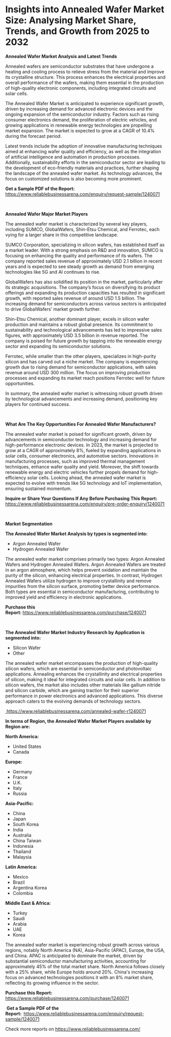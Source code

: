 <p><h1>Insights into Annealed Wafer Market Size: Analysing Market Share, Trends, and Growth from 2025 to 2032</h1></p><p><strong>Annealed Wafer Market Analysis and Latest Trends</strong></p>
<p><p>Annealed wafers are semiconductor substrates that have undergone a heating and cooling process to relieve stress from the material and improve its crystalline structure. This process enhances the electrical properties and overall performance of the wafers, making them essential in the production of high-quality electronic components, including integrated circuits and solar cells.</p><p>The Annealed Wafer Market is anticipated to experience significant growth, driven by increasing demand for advanced electronic devices and the ongoing expansion of the semiconductor industry. Factors such as rising consumer electronics demand, the proliferation of electric vehicles, and growing applications in renewable energy technologies are propelling market expansion. The market is expected to grow at a CAGR of 10.4% during the forecast period. </p><p>Latest trends include the adoption of innovative manufacturing techniques aimed at enhancing wafer quality and efficiency, as well as the integration of artificial intelligence and automation in production processes. Additionally, sustainability efforts in the semiconductor sector are leading to the development of eco-friendly materials and practices, further shaping the landscape of the annealed wafer market. As technology advances, the focus on customized solutions is also becoming more prominent.</p></p>
<p><strong>Get a Sample PDF of the Report:&nbsp;</strong> <a href="https://www.reliablebusinessarena.com/enquiry/request-sample/1240071?utm_campaign=2337&utm_medium=2&utm_source=Github&utm_content=ia&utm_term=11022025&utm_id=annealed-wafer">https://www.reliablebusinessarena.com/enquiry/request-sample/1240071</a></p>
<p>&nbsp;</p>
<p><strong>Annealed Wafer Major Market Players</strong></p>
<p><p>The annealed wafer market is characterized by several key players, including SUMCO, GlobalWafers, Shin-Etsu Chemical, and Ferrotec, each vying for a larger share in this competitive landscape.</p><p>SUMCO Corporation, specializing in silicon wafers, has established itself as a market leader. With a strong emphasis on R&D and innovation, SUMCO is focusing on enhancing the quality and performance of its wafers. The company reported sales revenue of approximately USD 2.1 billion in recent years and is expected to see steady growth as demand from emerging technologies like 5G and AI continues to rise.</p><p>GlobalWafers has also solidified its position in the market, particularly after its strategic acquisitions. The company’s focus on diversifying its product offerings and expanding its production capacities has resulted in significant growth, with reported sales revenue of around USD 1.5 billion. The increasing demand for semiconductors across various sectors is anticipated to drive GlobalWafers’ market growth further.</p><p>Shin-Etsu Chemical, another dominant player, excels in silicon wafer production and maintains a robust global presence. Its commitment to sustainability and technological advancements has led to impressive sales figures, with approximately USD 3.5 billion in revenue reported. The company is poised for future growth by tapping into the renewable energy sector and expanding its semiconductor solutions.</p><p>Ferrotec, while smaller than the other players, specializes in high-purity silicon and has carved out a niche market. The company is experiencing growth due to rising demand for semiconductor applications, with sales revenue around USD 300 million. The focus on improving production processes and expanding its market reach positions Ferrotec well for future opportunities.</p><p>In summary, the annealed wafer market is witnessing robust growth driven by technological advancements and increasing demand, positioning key players for continued success.</p></p>
<p>&nbsp;</p>
<p><strong>What Are The Key Opportunities For Annealed Wafer Manufacturers?</strong></p>
<p><p>The annealed wafer market is poised for significant growth, driven by advancements in semiconductor technology and increasing demand for high-performance electronic devices. In 2023, the market is projected to grow at a CAGR of approximately 8%, fueled by expanding applications in solar cells, consumer electronics, and automotive sectors. Innovations in manufacturing processes, such as improved thermal management techniques, enhance wafer quality and yield. Moreover, the shift towards renewable energy and electric vehicles further propels demand for high-efficiency solar cells. Looking ahead, the annealed wafer market is expected to evolve with trends like 5G technology and IoT implementation, ensuring sustained momentum.</p></p>
<p><strong>Inquire or Share Your Questions If Any Before Purchasing This Report:</strong> <a href="https://www.reliablebusinessarena.com/enquiry/pre-order-enquiry/1240071?utm_campaign=2337&utm_medium=2&utm_source=Github&utm_content=ia&utm_term=11022025&utm_id=annealed-wafer">https://www.reliablebusinessarena.com/enquiry/pre-order-enquiry/1240071</a></p>
<p>&nbsp;</p>
<p><strong>Market Segmentation</strong></p>
<p><strong>The Annealed Wafer Market Analysis by types is segmented into:</strong></p>
<p><ul><li>Argon Annealed Wafer</li><li>Hydrogen Annealed Wafer</li></ul></p>
<p><p>The annealed wafer market comprises primarily two types: Argon Annealed Wafers and Hydrogen Annealed Wafers. Argon Annealed Wafers are treated in an argon atmosphere, which helps prevent oxidation and maintain the purity of the silicon, enhancing electrical properties. In contrast, Hydrogen Annealed Wafers utilize hydrogen to improve crystallinity and remove impurities from the silicon surface, promoting better device performance. Both types are essential in semiconductor manufacturing, contributing to improved yield and efficiency in electronic applications.</p></p>
<p><strong>Purchase this Report:&nbsp;</strong><a href="https://www.reliablebusinessarena.com/purchase/1240071?utm_campaign=2337&utm_medium=2&utm_source=Github&utm_content=ia&utm_term=11022025&utm_id=annealed-wafer">https://www.reliablebusinessarena.com/purchase/1240071</a></p>
<p>&nbsp;</p>
<p><strong>The Annealed Wafer Market Industry Research by Application is segmented into:</strong></p>
<p><ul><li>Silicon Wafer</li><li>Other</li></ul></p>
<p><p>The annealed wafer market encompasses the production of high-quality silicon wafers, which are essential in semiconductor and photovoltaic applications. Annealing enhances the crystallinity and electrical properties of silicon, making it ideal for integrated circuits and solar cells. In addition to silicon wafers, the market also includes other materials like gallium nitride and silicon carbide, which are gaining traction for their superior performance in power electronics and advanced applications. This diverse approach caters to the evolving demands of technology sectors.</p></p>
<p><a href="https://www.reliablebusinessarena.com/annealed-wafer-r1240071?utm_campaign=2337&utm_medium=2&utm_source=Github&utm_content=ia&utm_term=11022025&utm_id=annealed-wafer">&nbsp;https://www.reliablebusinessarena.com/annealed-wafer-r1240071</a></p>
<p><strong>In terms of Region, the Annealed Wafer Market Players available by Region are:</strong></p>
<p>
    <p> <strong> North America: </strong>
        <ul>
            <li>United States</li>
            <li>Canada</li>
        </ul>
        </p> 
    <p> <strong> Europe: </strong>
        <ul>
            <li>Germany</li>
            <li>France</li>
            <li>U.K.</li>
            <li>Italy</li>
            <li>Russia</li>
        </ul>
        </p> 
    <p> <strong> Asia-Pacific: </strong>
        <ul>
            <li>China</li>
            <li>Japan</li>
            <li>South Korea</li>
            <li>India</li>
            <li>Australia</li>
            <li>China Taiwan</li>
            <li>Indonesia</li>
            <li>Thailand</li>
            <li>Malaysia</li>
        </ul>
        </p> 
    <p> <strong> Latin America: </strong>
        <ul>
            <li>Mexico</li>
            <li>Brazil</li>
            <li>Argentina Korea</li>
            <li>Colombia</li>
        </ul>
        </p> 
    <p> <strong> Middle East & Africa: </strong>
        <ul>
            <li>Turkey</li>
            <li>Saudi</li>
            <li>Arabia</li>
            <li>UAE</li>
            <li>Korea</li>
        </ul>
    </p>
    </p>
<p><p>The annealed wafer market is experiencing robust growth across various regions, notably North America (NA), Asia-Pacific (APAC), Europe, the USA, and China. APAC is anticipated to dominate the market, driven by substantial semiconductor manufacturing activities, accounting for approximately 45% of the total market share. North America follows closely with a 25% share, while Europe holds around 20%. China's increasing focus on advanced technologies positions it with an 8% market share, reflecting its growing influence in the sector.</p></p>
<p><strong>Purchase this Report: </strong><a href="https://www.reliablebusinessarena.com/purchase/1240071?utm_campaign=2337&utm_medium=2&utm_source=Github&utm_content=ia&utm_term=11022025&utm_id=annealed-wafer">https://www.reliablebusinessarena.com/purchase/1240071</a></p>
<p>&nbsp;<strong>Get a Sample PDF of the Report:&nbsp;&nbsp;</strong><a href="https://www.reliablebusinessarena.com/enquiry/request-sample/1240071?utm_campaign=2337&utm_medium=2&utm_source=Github&utm_content=ia&utm_term=11022025&utm_id=annealed-wafer">https://www.reliablebusinessarena.com/enquiry/request-sample/1240071</a></p>
<p><strong></strong></p>
<p>Check more reports on <a href="https://www.reliablebusinessarena.com/?utm_campaign=2337&utm_medium=2&utm_source=Github&utm_content=ia&utm_term=11022025&utm_id=annealed-wafer">https://www.reliablebusinessarena.com/</a></p>